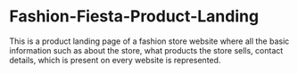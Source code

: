 # Fashion-Fiesta-Product-Landing
This is a product landing page of a fashion store website where all the basic information such as about the store, what products the store sells, contact details, which is present on every website is represented.  
